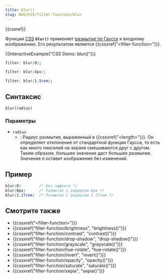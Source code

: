 ```yaml
---
title: blur()
slug: Web/CSS/filter-function/blur
---
```


{{cssref}}

Функция [CSS](/ru/docs/Web/CSS) **`blur()`** применяет [размытие по Гауссу](https://ru.wikipedia.org/wiki/%D0%A4%D0%B8%D0%BB%D1%8C%D1%82%D1%80_%D0%93%D0%B0%D1%83%D1%81%D1%81%D0%B0) к входному изображению. Его результатом является {{cssxref("&lt;filter-function&gt;")}}.

{{InteractiveExample("CSS Demo: blur()")}}

```css interactive-example-choice
filter: blur(0);
```

```css interactive-example-choice
filter: blur(4px);
```

```css interactive-example-choice
filter: blur(1.5rem);
```

## Синтаксис

```
blur(radius)
```

### Параметры

- `radius`
  - : Радиус размытия, выраженный в {{cssxref("&lt;length&gt;")}}. Он определяет отклонение от стандартной функции Гаусса, то есть как много пикселей на экране смешиваются друг с другом. Таким образом, большее значение даст большее размытие. Значение `0` оставит изображение без изменений.

## Пример

```css
blur(0)        /* Без эффекта */
blur(8px)      /* Размытие с радиусом 8px */
blur(1.17rem)  /* Размытие с радиусом 1.17rem */
```

## Смотрите также

- {{cssxref("&lt;filter-function&gt;")}}
- {{cssxref("filter-function/brightness", "brightness()")}}
- {{cssxref("filter-function/contrast", "contrast()")}}
- {{cssxref("filter-function/drop-shadow", "drop-shadow()")}}
- {{cssxref("filter-function/grayscale", "grayscale()")}}
- {{cssxref("filter-function/hue-rotate", "hue-rotate()")}}
- {{cssxref("filter-function/invert", "invert()")}}
- {{cssxref("filter-function/opacity", "opacity()")}}
- {{cssxref("filter-function/saturate", "saturate()")}}
- {{cssxref("filter-function/sepia", "sepia()")}}
